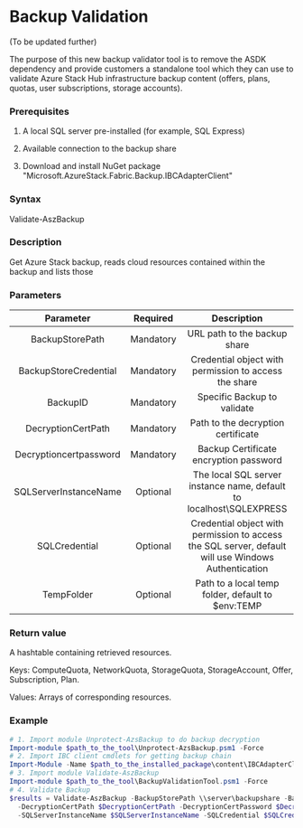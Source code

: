 # Backup Validation
(To be updated further)

The purpose of this new backup validator tool is to remove the ASDK dependency and provide customers a standalone tool which they can use to validate Azure Stack Hub infrastructure backup content (offers, plans, quotas, user subscriptions, storage accounts).

### Prerequisites
1. A local SQL server pre-installed (for example, SQL Express)

2. Available connection to the backup share

3. Download and install NuGet package "Microsoft.AzureStack.Fabric.Backup.IBCAdapterClient"

### Syntax
Validate-AszBackup

### Description
Get Azure Stack backup, reads cloud resources contained within the backup and lists those

### Parameters
| Parameter | Required | Description |
| :----: | :----: | :----: |
| BackupStorePath | Mandatory | URL path to the backup share |
| BackupStoreCredential | Mandatory | Credential object with permission to access the share |
| BackupID | Mandatory | Specific Backup to validate |
| DecryptionCertPath | Mandatory | Path to the decryption certificate |
| Decryptioncertpassword | Mandatory | Backup Certificate encryption password |
| SQLServerInstanceName | Optional | The local SQL server instance name, default to localhost\SQLEXPRESS |
| SQLCredential | Optional | Credential object with permission to access the SQL server, default will use Windows Authentication |
| TempFolder | Optional | Path to a local temp folder, default to $env:TEMP |

### Return value
A hashtable containing retrieved resources.

Keys: ComputeQuota, NetworkQuota, StorageQuota, StorageAccount, Offer, Subscription, Plan.

Values: Arrays of corresponding resources.

### Example
```powershell
# 1. Import module Unprotect-AzsBackup to do backup decryption
Import-module $path_to_the_tool\Unprotect-AzsBackup.psm1 -Force
# 2. Import IBC client cmdlets for getting backup chain
Import-Module -Name $path_to_the_installed_package\content\IBCAdapterClientPkg\Microsoft.AzureStack.Fabric.Backup.Common.Client.Cmdlets.psd1
# 3. Import module Validate-AszBackup
Import-module $path_to_the_tool\BackupValidationTool.psm1 -Force
# 4. Validate Backup
$results = Validate-AszBackup -BackupStorePath \\server\backupshare -BackupStoreCredential $ShareCredential -BackupID $BackupID `
  -DecryptionCertPath $DecryptionCertPath -DecryptionCertPassword $DecryptionCertPasswdSecureString `
  -SQLServerInstanceName $SQLServerInstanceName -SQLCredential $SQLCredential -TempFolder $TempFolder
```
